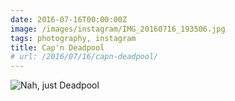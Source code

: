 ```yaml
---
date: 2016-07-16T00:00:00Z
image: /images/instagram/IMG_20160716_193506.jpg
tags: photography, instagram
title: Cap'n Deadpool
# url: /2016/07/16/capn-deadpool/
---
```


![Nah, just Deadpool](/images/instagram/IMG_20160716_193506.jpg)
